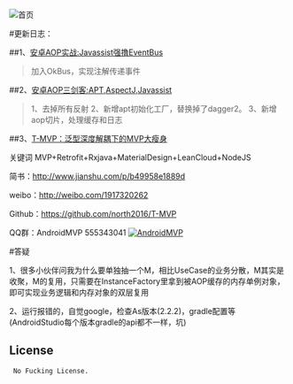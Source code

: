 
![首页](app.gif)

#更新日志：

##1、[安卓AOP实战:Javassist强撸EventBus](http://www.jianshu.com/p/33d8a3165b07)
>加入OkBus，实现注解传递事件

##2、[安卓AOP三剑客:APT,AspectJ,Javassist](http://www.jianshu.com/p/dca3e2c8608a)
>1、去掉所有反射
>2、新增apt初始化工厂，替换掉了dagger2。
>3、新增aop切片，处理缓存和日志

##3、[T-MVP：泛型深度解耦下的MVP大瘦身](http://www.jianshu.com/p/b49958e1889d)


关键词 MVP+Retrofit+Rxjava+MaterialDesign+LeanCloud+NodeJS

简书：http://www.jianshu.com/p/b49958e1889d

weibo：http://weibo.com/1917320262

Github：https://github.com/north2016/T-MVP

QQ群：AndroidMVP   555343041 <a target="_blank" href="http://shang.qq.com/wpa/qunwpa?idkey=14f9009a0276624f6abf3221fe131c57ff05b70b5b4b922ed2c4aa4156155e73"><img border="0" src="http://pub.idqqimg.com/wpa/images/group.png" alt="AndroidMVP" title="AndroidMVP"></a>

#答疑

1、很多小伙伴问我为什么要单独抽一个M，相比UseCase的业务分散，M其实是收聚，M的复用，只需要在InstanceFactory里拿到被AOP缓存的内存单例对象，即可实现业务逻辑和内存对象的双层复用


2、运行报错的，自觉google，检查As版本(2.2.2)，gradle配置等(AndroidStudio每个版本gradle的api都不一样，坑)

## License

```
 No Fucking License.  
```

